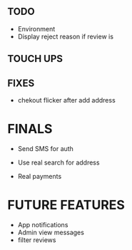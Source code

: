 ## TODO

- Environment 
- Display reject reason if review is
## TOUCH UPS


## FIXES
- chekout flicker after add address

# FINALS

- Send SMS for auth
- Use real search for address

- Real payments

# FUTURE FEATURES

- App notifications
- Admin view messages
- filter reviews